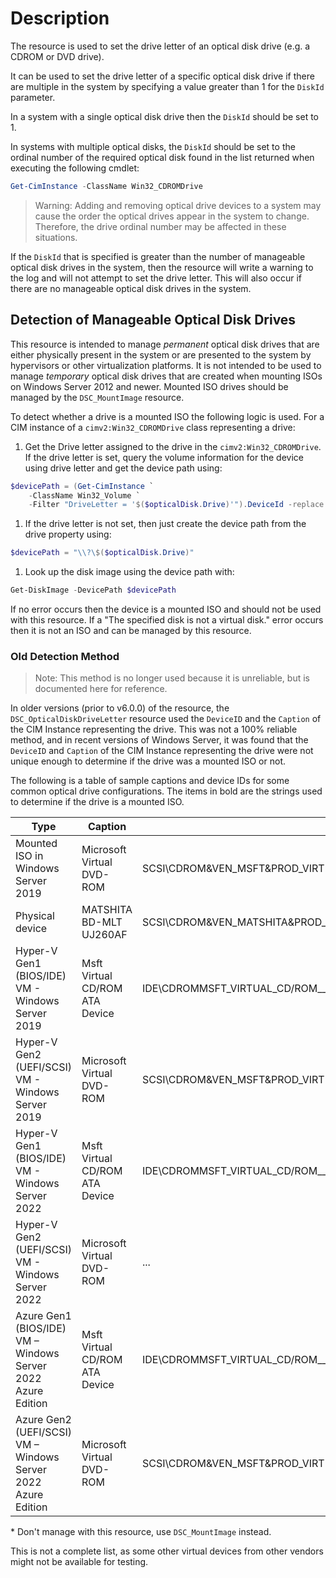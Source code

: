# Description

The resource is used to set the drive letter of an optical disk drive (e.g.
a CDROM or DVD drive).

It can be used to set the drive letter of a specific optical disk drive if
there are multiple in the system by specifying a value greater than 1 for
the `DiskId` parameter.

In a system with a single optical disk drive then the `DiskId` should
be set to 1.

In systems with multiple optical disks, the `DiskId` should be set to
the ordinal number of the required optical disk found in the list
returned when executing the following cmdlet:

```powershell
Get-CimInstance -ClassName Win32_CDROMDrive
```

> Warning: Adding and removing optical drive devices to a system may cause the
> order the optical drives appear in the system to change. Therefore, the
> drive ordinal number may be affected in these situations.

If the `DiskId` that is specified is greater than the number of manageable
optical disk drives in the system, then the resource will write a warning to
the log and will not attempt to set the drive letter. This will also occur
if there are no manageable optical disk drives in the system.

## Detection of Manageable Optical Disk Drives

This resource is intended to manage _permanent_ optical disk drives that are
either physically present in the system or are presented to the system by
hypervisors or other virtualization platforms. It is not intended to be used
to manage _temporary_ optical disk drives that are created when mounting ISOs
on Windows Server 2012 and newer. Mounted ISO drives should be managed by the
`DSC_MountImage` resource.

To detect whether a drive is a mounted ISO the following logic is used.
For a CIM instance of a `cimv2:Win32_CDROMDrive` class representing a
drive:

1. Get the Drive letter assigned to the drive in the `cimv2:Win32_CDROMDrive`.
   If the drive letter is set, query the volume information for the device
   using drive letter and get the device path using:

  ```powershell
  $devicePath = (Get-CimInstance `
      -ClassName Win32_Volume `
      -Filter "DriveLetter = '$($opticalDisk.Drive)'").DeviceId -replace "\\$"
  ```

1. If the drive letter is not set, then just create the device path from the
   drive property using:

  ```powershell
  $devicePath = "\\?\$($opticalDisk.Drive)"
  ```

1. Look up the disk image using the device path with:

  ```powershell
  Get-DiskImage -DevicePath $devicePath
  ```

  If no error occurs then the device is a mounted ISO and should not be
  used with this resource. If a "The specified disk is not a virtual
  disk." error occurs then it is not an ISO and can be managed by this
  resource.

### Old Detection Method

> Note: This method is no longer used because it is unreliable, but is documented
> here for reference.

In older versions (prior to v6.0.0) of the resource, the `DSC_OpticalDiskDriveLetter`
resource used the `DeviceID` and the `Caption` of the CIM Instance representing
the drive. This was not a 100% reliable method, and in recent versions of Windows
Server, it was found that the `DeviceID` and `Caption` of the CIM Instance
representing the drive were not unique enough to determine if the drive was a
mounted ISO or not.

The following is a table of sample captions and device IDs for some common
optical drive configurations. The items in bold are the strings used to
determine if the drive is a mounted ISO.

| Type | Caption | DeviceID | Manage using |
| ---- | ------- | -------- | ----------- |
| Mounted ISO in Windows Server 2019 | Microsoft Virtual DVD-ROM | SCSI\CDROM&VEN_MSFT&PROD_VIRTUAL_DVD-ROM\2&1F4ADFFE&0&000004 | `DSC_MountImage`* |
| Physical device | MATSHITA BD-MLT UJ260AF | SCSI\CDROM&VEN_MATSHITA&PROD_BD-MLT_UJ260AF\4&23A5A6AC&0&000200 | `DSC_OpticalDiskDriveLetter` |
| Hyper-V Gen1 (BIOS/IDE) VM - Windows Server 2019 | Msft Virtual CD/ROM ATA Device | IDE\CDROMMSFT_VIRTUAL_CD/ROM_____________________1.0_____\5&CFB56DE&0&1.0.0 | `DSC_OpticalDiskDriveLetter` |
| Hyper-V Gen2 (UEFI/SCSI) VM - Windows Server 2019 | Microsoft Virtual DVD-ROM | SCSI\CDROM&VEN_MSFT&PROD_VIRTUAL_DVD-ROM\000001 | `DSC_OpticalDiskDriveLetter` |
| Hyper-V Gen1 (BIOS/IDE) VM - Windows Server 2022 | Msft Virtual CD/ROM ATA Device | IDE\CDROMMSFT_VIRTUAL_CD/ROM_____________________1.0_____\5&CFB56DE&0&1.0.0 | `DSC_OpticalDiskDriveLetter` |
| Hyper-V Gen2 (UEFI/SCSI) VM - Windows Server 2022 | Microsoft Virtual DVD-ROM | ... | `DSC_OpticalDiskDriveLetter` |
| Azure Gen1 (BIOS/IDE) VM – Windows Server 2022 Azure Edition | Msft Virtual CD/ROM ATA Device | IDE\CDROMMSFT_VIRTUAL_CD/ROM_____________________1.0_____\5&CFB56DE&0&1.0.0 | `DSC_OpticalDiskDriveLetter` |
| Azure Gen2 (UEFI/SCSI) VM – Windows Server 2022 Azure Edition | Microsoft Virtual DVD-ROM | SCSI\CDROM&VEN_MSFT&PROD_VIRTUAL_DVD-ROM\5&394B69D0&0&000002 | `DSC_pticalDiskDriveLetter` |

\* Don't manage with this resource, use `DSC_MountImage` instead.

This is not a complete list, as some other virtual devices from other vendors
might not be available for testing.
